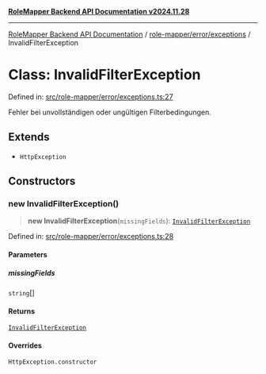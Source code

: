 [**RoleMapper Backend API Documentation v2024.11.28**](../../../../README.md)

***

[RoleMapper Backend API Documentation](../../../../modules.md) / [role-mapper/error/exceptions](../README.md) / InvalidFilterException

# Class: InvalidFilterException

Defined in: [src/role-mapper/error/exceptions.ts:27](https://github.com/FlowCraft-AG/RoleMapper/blob/60ae5b0c50e531d470a492fa6758544dd7523d6f/backend/src/role-mapper/error/exceptions.ts#L27)

Fehler bei unvollständigen oder ungültigen Filterbedingungen.

## Extends

- `HttpException`

## Constructors

### new InvalidFilterException()

> **new InvalidFilterException**(`missingFields`): [`InvalidFilterException`](InvalidFilterException.md)

Defined in: [src/role-mapper/error/exceptions.ts:28](https://github.com/FlowCraft-AG/RoleMapper/blob/60ae5b0c50e531d470a492fa6758544dd7523d6f/backend/src/role-mapper/error/exceptions.ts#L28)

#### Parameters

##### missingFields

`string`[]

#### Returns

[`InvalidFilterException`](InvalidFilterException.md)

#### Overrides

`HttpException.constructor`
